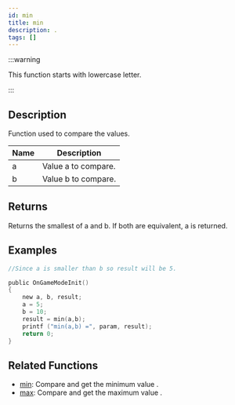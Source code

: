 ```yaml
---
id: min
title: min
description: .
tags: []
---
```


:::warning

This function starts with lowercase letter.

:::

## Description

Function used to compare the values.

| Name | Description         |
| ---- | ------------------- |
| a    | Value a to compare. |
| b    | Value b to compare. |

## Returns

Returns the smallest of a and b. If both are equivalent, a is returned.

## Examples

```c
//Since a is smaller than b so result will be 5.

public OnGameModeInit()
{
    new a, b, result;
    a = 5;
    b = 10;
    result = min(a,b);
    printf ("min(a,b) =", param, result);
    return 0;
}
```

## Related Functions

- [min](../../scripting/functions/min.md): Compare and get the minimum value .
- [max](../../scripting/functions/max.md): Compare and get the maximum value .
